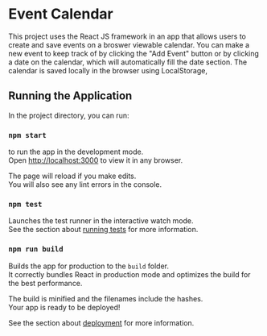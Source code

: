 # Event Calendar

This project uses the React JS framework in an app that allows users to create and save events on a broswer viewable calendar. 
You can make a new event to keep track of by clicking the "Add Event" button or by clicking a date on the calendar, which will automatically fill the date section.
The calendar is saved locally in the browser using LocalStorage,

## Running the Application

In the project directory, you can run:

### `npm start`

to run the app in the development mode.\
Open [http://localhost:3000](http://localhost:3000) to view it in any browser.

The page will reload if you make edits.\
You will also see any lint errors in the console.

### `npm test`

Launches the test runner in the interactive watch mode.\
See the section about [running tests](https://facebook.github.io/create-react-app/docs/running-tests) for more information.

### `npm run build`

Builds the app for production to the `build` folder.\
It correctly bundles React in production mode and optimizes the build for the best performance.

The build is minified and the filenames include the hashes.\
Your app is ready to be deployed!

See the section about [deployment](https://facebook.github.io/create-react-app/docs/deployment) for more information.

